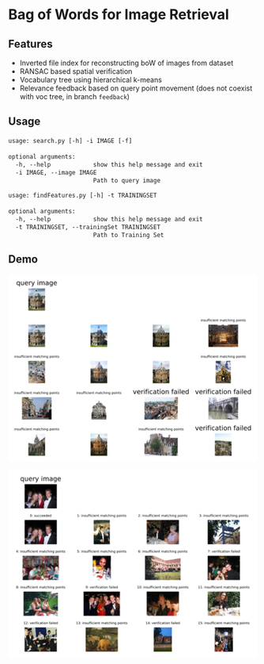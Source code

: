 # Bag of Words for Image Retrieval

## Features
- Inverted file index for reconstructing boW of images from dataset
- RANSAC based spatial verification
- Vocabulary tree using hierarchical k-means
- Relevance feedback based on query point movement (does not coexist with voc tree, in branch `feedback`)

## Usage
 
```shell script
usage: search.py [-h] -i IMAGE [-f]

optional arguments:
  -h, --help            show this help message and exit
  -i IMAGE, --image IMAGE
                        Path to query image
```

```shell script
usage: findFeatures.py [-h] -t TRAININGSET

optional arguments:
  -h, --help            show this help message and exit
  -t TRAININGSET, --trainingSet TRAININGSET
                        Path to Training Set
```

## Demo

![search result](demo/result_radcliffe_camera_000397.jpg.svg)

![search result_with_feedback](demo/result_trinity_000033.jpg.svg)


